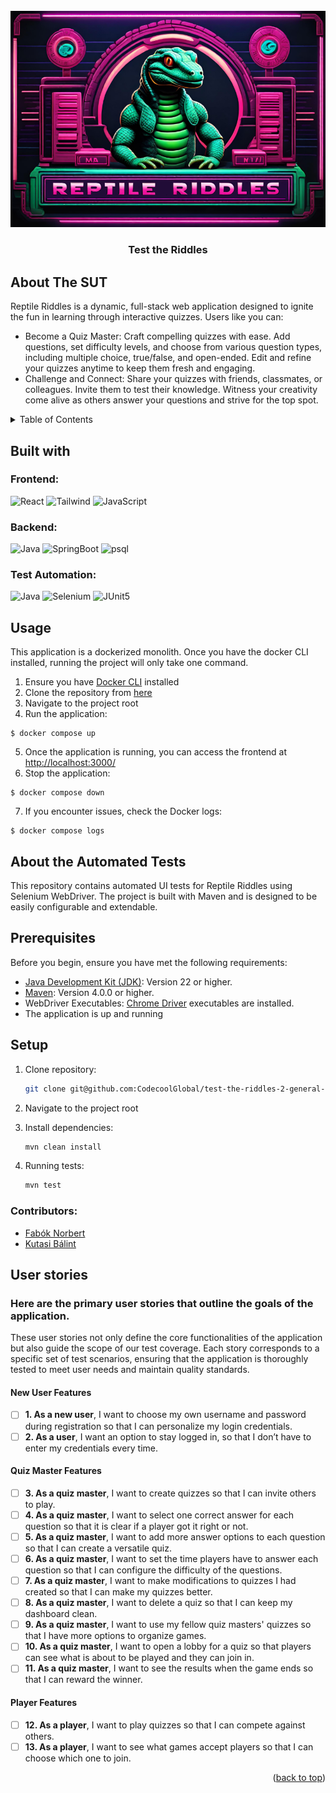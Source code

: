 <br />
<div align="center">
  <a href="https://github.com/CodecoolGlobal/el-proyecte-grande-sprint-1-java-Tomocza">
    <img src="https://raw.githubusercontent.com/CodecoolGlobal/el-proyecte-grande-sprint-1-java-Tomocza/development/frontend/src/assets/images/logo_big.png" alt="Reptile Riddles project logo">
  </a>
</div>
<h3 align="center">Test the Riddles</h3>
<p align="left"></p>

## About The SUT

Reptile Riddles is a dynamic, full-stack web application designed to ignite the fun in learning through interactive quizzes. Users like you can:

- Become a Quiz Master: Craft compelling quizzes with ease. Add questions, set difficulty levels, and choose from various question types, including multiple choice, true/false, and open-ended. Edit and refine your quizzes anytime to keep them fresh and engaging.
- Challenge and Connect: Share your quizzes with friends, classmates, or colleagues. Invite them to test their knowledge. Witness your creativity come alive as others answer your questions and strive for the top spot.

<!-- TABLE OF CONTENTS -->
<details>
  <summary>Table of Contents</summary>
  <ol>
    <li>
      <a href="#about-the-project">About The Project</a>
      <ul>
        <li><a href="#built-with">Built With</a></li>
      </ul>
    </li>
    <li>
      <a href="#getting-started">Getting Started</a>
      <ul>
        <li><a href="#installation">Installation</a></li>
      </ul>
    </li>
  </ol>
</details>



<!-- ABOUT THE PROJECT -->


## Built with

### Frontend:

![React] ![Tailwind] ![JavaScript]  

### Backend: <br/>
![Java] ![SpringBoot] ![psql]  

###  Test Automation:
![Java] ![Selenium] ![JUnit5]

## Usage

This application is a dockerized monolith.
Once you have the docker CLI installed, running the project will only take one command.

1. Ensure you have [Docker CLI][Docker-link] installed
2. Clone the repository from [here][reptile-riddles-url]
3. Navigate to the project root
4. Run the application:
```shell
$ docker compose up
```
5. Once the application is running, you can access the frontend at [http://localhost:3000/](http://localhost:3000/)
6. Stop the application:
```shell
$ docker compose down
```
7. If you encounter issues, check the Docker logs:
```shell
$ docker compose logs
```

## About the Automated Tests

This repository contains automated UI tests for Reptile Riddles using Selenium WebDriver. The project is built with Maven and is designed to be easily configurable and extendable.

## Prerequisites

Before you begin, ensure you have met the following requirements:

- [Java Development Kit (JDK)][oracle-url]: Version 22 or higher.
- [Maven][Maven-url]: Version 4.0.0 or higher.
- WebDriver Executables: [Chrome Driver][chrome-driver-url] executables are installed.
- The application is up and running

## Setup

1. Clone repository:
    ```bash 
    git clone git@github.com:CodecoolGlobal/test-the-riddles-2-general-qutasi.git
    ```
2. Navigate to the project root
3. Install dependencies:
    ```bash
    mvn clean install
    ```

4. Running tests:
   ```bash
   mvn test
   ```


### Contributors:
- [Fabók Norbert](https://github.com/faboknorbert)
- [Kutasi Bálint](https://github.com/qutasi)


## User stories

### Here are the primary user stories that outline the goals of the application.
These user stories not only define the core functionalities of the application but also guide the scope of our test coverage. Each story corresponds to a specific set of test scenarios, ensuring that the application is thoroughly tested to meet user needs and maintain quality standards.
#### New User Features
- [ ] **1. As a new user**, I want to choose my own username and password during registration so that I can personalize my login credentials. 
- [ ] **2. As a user**, I want an option to stay logged in, so that I don’t have to enter my credentials every time.

#### Quiz Master Features
- [ ] **3. As a quiz master**, I want to create quizzes so that I can invite others to play.
- [ ] **4. As a quiz master**, I want to select one correct answer for each question so that it is clear if a player got it right or not.
- [ ] **5. As a quiz master**, I want to add more answer options to each question so that I can create a versatile quiz.
- [ ] **6. As a quiz master**, I want to set the time players have to answer each question so that I can configure the difficulty of the questions.
- [ ] **7. As a quiz master**, I want to make modifications to quizzes I had created so that I can make my quizzes better.
- [ ] **8. As a quiz master**, I want to delete a quiz so that I can keep my dashboard clean.
- [ ] **9. As a quiz master**, I want to use my fellow quiz masters' quizzes so that I have more options to organize games.
- [ ] **10. As a quiz master**, I want to open a lobby for a quiz so that players can see what is about to be played and they can join in.
- [ ] **11. As a quiz master**, I want to see the results when the game ends so that I can reward the winner.

#### Player Features
- [ ] **12. As a player**, I want to play quizzes so that I can compete against others.
- [ ] **13. As a player**, I want to see what games accept players so that I can choose which one to join.

<p align="right">(<a href="#about-the-project">back to top</a>)</p>



<!-- MARKDOWN LINKS & IMAGES -->
<!-- https://www.markdownguide.org/basic-syntax/#reference-style-links -->

[Tailwind]: https://img.shields.io/badge/Tailwind-000000?style=for-the-badge&logo=TailwindCSS

[JavaScript]: https://img.shields.io/badge/JavaScript-000000?style=for-the-badge&logo=JavaScript

[React]: https://img.shields.io/badge/React-000000?style=for-the-badge&logo=React

[Java]: https://img.shields.io/badge/Java-000000?style=for-the-badge&logo=openjdk

[SpringBoot]: https://img.shields.io/badge/SpringBoot-000000?style=for-the-badge&logo=SpringBoot

[psql]: https://img.shields.io/badge/postgresql-000000?style=for-the-badge&logo=postgresql

[JUnit5]: https://img.shields.io/badge/JUnit5-000000?style=for-the-badge&logo=junit5

[Selenium]: https://img.shields.io/badge/Selenium-000000?style=for-the-badge&logo=selenium

[oracle-url]: https://www.oracle.com/java/technologies/downloads/?er=221886

[Docker-link]: https://docs.docker.com/get-docker/

[reptile-riddles-url]: https://github.com/CodecoolGlobal/el-proyecte-grande-sprint-1-java-Tomocza

[Maven-url]: https://maven.apache.org/

[chrome-driver-url]: https://developer.chrome.com/docs/chromedriver/downloads
